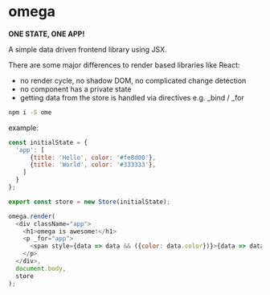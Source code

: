 # omega

**ONE STATE, ONE APP!**

A simple data driven frontend library using JSX.

There are some major differences to render based libraries like React:
- no render cycle, no shadow DOM, no complicated change detection
- no component has a private state
- getting data from the store is handled via directives e.g. _bind / _for

``` cmd
npm i -S ome
```

example:
``` javascript
const initialState = {
  'app': [
      {title: 'Hello', color: '#fe8d00'},
      {title: 'World', color: '#333333'},
    ]
  }
};

export const store = new Store(initialState);

omega.render(
  <div className="app">
    <h1>omega is awesome!</h1>
    <p _for="app">
      <span style={data => data && ({color: data.color})}>{data => data && data.title}</span>
    </p>
  </div>,
  document.body,
  store
);
```